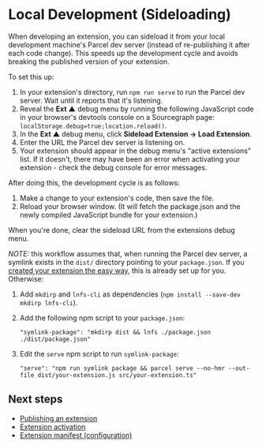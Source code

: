 # Local Development (Sideloading)

When developing an extension, you can sideload it from your local development machine's Parcel dev server (instead of re-publishing it after each code change). This speeds up the development cycle and avoids breaking the published version of your extension.

To set this up:

1. In your extension's directory, run `npm run serve` to run the Parcel dev server. Wait until it reports that it's listening.
2. Reveal the **Ext ▲** debug menu by running the following JavaScript code in your browser's devtools console on a Sourcegraph page: `localStorage.debug=true;location.reload()`.
3. In the **Ext ▲** debug menu, click **Sideload Extension -> Load Extension**.
3. Enter the URL the Parcel dev server is listening on.
4. Your extension should appear in the debug menu's "active extensions" list. If it doesn't, there may have been an error when activating your extension - check the debug console for error messages.

After doing this, the development cycle is as follows:

1. Make a change to your extension's code, then save the file.
2. Reload your browser window. (It will fetch the package.json and the newly compiled JavaScript bundle for your extension.)

When you're done, clear the sideload URL from the extensions debug menu.

*NOTE:* this workflow assumes that, when running the Parcel dev server, a symlink exists in the `dist/` directory pointing to your `package.json`. If you [created your extension the easy way](creating.md#creating-an-extension-the-easy-way), this is already set up for you. Otherwise:
1. Add `mkdirp` and `lnfs-cli` as dependencies (`npm install --save-dev mkdirp lnfs-cli`).
1. Add the following npm script to your `package.json`:

    ```
    "symlink-package": "mkdirp dist && lnfs ./package.json ./dist/package.json"
    ```
2. Edit the `serve` npm script to run `symlink-package`:

    ```
    "serve": "npm run symlink package && parcel serve --no-hmr --out-file dist/your-extension.js src/your-extension.ts"
    ```

## Next steps

- [Publishing an extension](publishing.md)
- [Extension activation](activation.md)
- [Extension manifest (configuration)](manifest.md)
